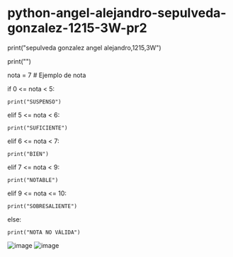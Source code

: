 # python-angel-alejandro-sepulveda-gonzalez-1215-3W-pr2

print("sepulveda gonzalez angel alejandro,1215,3W")

print("")

nota = 7  # Ejemplo de nota

if 0 <= nota < 5:

    print("SUSPENSO")

elif 5 <= nota < 6:

    print("SUFICIENTE")

elif 6 <= nota < 7:
    
    print("BIEN")

elif 7 <= nota < 9:
   
    print("NOTABLE")

elif 9 <= nota <= 10:
   
    print("SOBRESALIENTE")

else:
   
    print("NOTA NO VÁLIDA")
![image](https://github.com/user-attachments/assets/44aa471a-1ffc-481a-bb31-a445119a4852)
![image](https://github.com/user-attachments/assets/a2008c22-5225-4449-beea-b422d25c4012)
